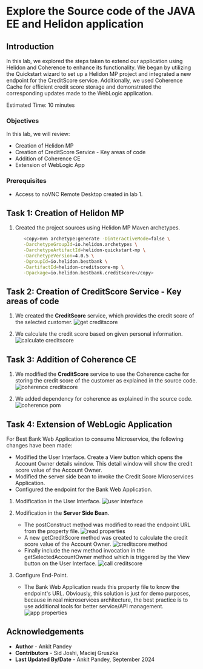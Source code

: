 # Explore the Source code of the JAVA EE and Helidon application 

## Introduction

In this lab, we explored the steps taken to extend our application using Helidon and Coherence to enhance its functionality. We began by utilizing the Quickstart wizard to set up a Helidon MP project and integrated a new endpoint for the CreditScore service. Additionally, we used Coherence Cache for efficient credit score storage and demonstrated the corresponding updates made to the WebLogic application.

Estimated Time: 10 minutes

### Objectives

In this lab, we will review:

* Creation of Helidon MP
* Creation of CreditScore Service - Key areas of code
* Addition of Coherence CE
* Extension of WebLogic App

### Prerequisites

* Access to noVNC Remote Desktop created in lab 1.

## Task 1: Creation of Helidon MP

1. Created the project sources using Helidon MP Maven archetypes.   
      ```bash
         <copy>mvn archetype:generate -DinteractiveMode=false \
         -DarchetypeGroupId=io.helidon.archetypes \
         -DarchetypeArtifactId=helidon-quickstart-mp \
         -DarchetypeVersion=4.0.5 \
         -DgroupId=io.helidon.bestbank \
         -DartifactId=helidon-creditscore-mp \
         -Dpackage=io.helidon.bestbank.creditscore</copy>
      ```


## Task 2: Creation of CreditScore Service - Key areas of code

1. We created the **CreditScore** service, which provides the credit score of the selected customer.
   ![get creditscore](images/get-creditscore.png)

2. We calculate the credit score based on given personal information.
   ![calculate creditscore](images/calculate-creditscore.png)


## Task 3: Addition of Coherence CE

1. We modified the **CreditScore** service to use the Coherence cache for storing the credit score of the customer as explained in the source code.
   ![coherence creditscore](images/coherence-creditscore.png)


2. We added dependency for coherence as explained in the source code.
   ![coherence pom](images/coherence-pom.png)


## Task 4: Extension of WebLogic Application

For Best Bank Web Application to consume Microservice, the following changes have been made:

* Modified the User Interface. Create a View button which opens the Account Owner details window. This detail window will show the credit score value of the Account Owner.
* Modified the server side bean to invoke the Credit Score Microservices Application.
* Configured the endpoint for the Bank Web Application.

1. Modification in the User Interface.
   ![user interface](images/user-interface.png)

2. Modification in the **Server Side Bean**.   
    - The postConstruct method was modified to read the endpoint URL from the property file.
   ![read properties](images/read-properties.png)
    - A new getCreditScore method was created to calculate the credit score value of the Account Owner.
   ![creditscore method](images/creditscore-method.png)
    - Finally include the new method invocation in the getSelectedAccountOwner method which is triggered by the View button on the User Interface.
   ![call creditscore](images/call-creditscore.png)

3. Configure End-Point.
    - The Bank Web Application reads this property file to know the endpoint's URL. Obviously, this solution is just for demo purposes, because in real microservices architecture, the best practice is to use additional tools for better service/API management.
   ![app properties](images/app-properties.png)


## Acknowledgements

* **Author** -  Ankit Pandey
* **Contributors** - Sid Joshi, Maciej Gruszka 
* **Last Updated By/Date** - Ankit Pandey, September 2024